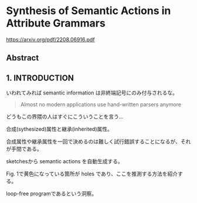 # Synthesis of Semantic Actions in Attribute Grammars

https://arxiv.org/pdf/2208.06916.pdf

## Abstract



## 1. INTRODUCTION

いわれてみれば semantic information は非終端記号にのみ付与されるな。

> Almost no modern applications use hand-written parsers anymore

どうもこの界隈の人はすぐにこういうことを言う...

合成(sythesized)属性と継承(inherited)属性。

合成属性や継承属性を一回で決めるのは難しく試行錯誤することになるが、それが手間である。

sketchesから semantic actions を自動生成する。

Fig. 1で黄色になっている箇所が holes であり、ここを推測する方法を紹介する。

loop-free programであるという洞察。

